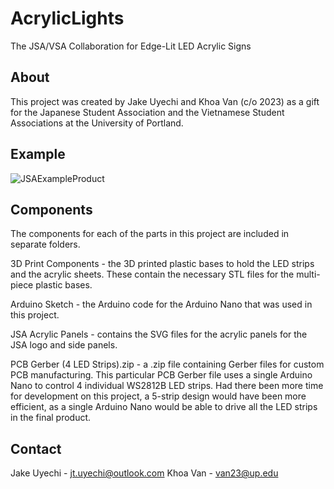 # AcrylicLights
The JSA/VSA Collaboration for Edge-Lit LED Acrylic Signs

## About
This project was created by Jake Uyechi and Khoa Van (c/o 2023) as a gift for the Japanese Student Association and the Vietnamese Student Associations at the University of Portland.

## Example
![JSAExampleProduct](https://github.com/uyechi23/AcrylicLights/assets/74630267/0545f173-7fd4-4a14-8046-7d4854d22b11)

## Components
The components for each of the parts in this project are included in separate folders.

3D Print Components - the 3D printed plastic bases to hold the LED strips and the acrylic sheets. These contain the necessary STL files for the multi-piece plastic bases.

Arduino Sketch - the Arduino code for the Arduino Nano that was used in this project.

JSA Acrylic Panels - contains the SVG files for the acrylic panels for the JSA logo and side panels.

PCB Gerber (4 LED Strips).zip - a .zip file containing Gerber files for custom PCB manufacturing. This particular PCB Gerber file uses a single Arduino Nano to control 4 individual WS2812B LED strips. Had there been more time for development on this project, a 5-strip design would have been more efficient, as a single Arduino Nano would be able to drive all the LED strips in the final product.

## Contact
Jake Uyechi - jt.uyechi@outlook.com
Khoa Van - van23@up.edu
